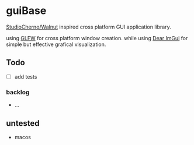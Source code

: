 # guiBase

[StudioCherno/Walnut][Walnut] inspired cross platform GUI application library.

using [GLFW][glfw] for cross platform window creation. while using [Dear ImGui][Imgui] for simple but effective grafical visualization.

## Todo

- [ ] add tests

### backlog

- ...

## untested

- macos

[Walnut]: https://github.com/StudioCherno/Walnut
[glfw]: https://github.com/glfw/glfw
[Imgui]: https://github.com/ocornut/imgui
